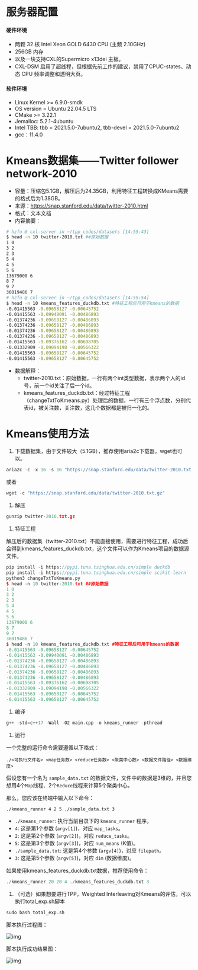 # 服务器配置

#### 硬件环境

- 两颗 32 核 Intel Xeon GOLD 6430 CPU (主频 2.10GHz)
- 256GB 内存
- 以及一块支持CXL的Supermicro x13dei 主板。
- CXL-DSM 启用了超线程，但根据先前工作的建议，禁用了CPUC-states、动态 CPU 频率调整和透明大页。

#### 软件环境

- Linux Kernel >= 6.9.0-smdk
- OS version = Ubuntu 22.04.5 LTS
- CMake >= 3.22.1
- Jemalloc: 5.2.1-4ubuntu
- Intel TBB: tbb = 2021.5.0-7ubuntu2, tbb-devel = 2021.5.0-7ubuntu2
- gcc：11.4.0

# Kmeans数据集——**Twitter** **follower** **network-2010**

- 容量：压缩包5.1GB，解压后为24.35GB，利用特征工程转换成KMeans需要的格式后为1.38GB。
- 来源：https://snap.stanford.edu/data/twitter-2010.html
- 格式：文本文档
- 内容摘要：

```Bash
# hzfu @ cxl-server in ~/tpp_codes/datasets [14:55:43] 
$ head -n 10 twitter-2010.txt ##原始数据
1 0
3 2
2 3
5 4
4 5
5 6
13679000 6
8 7
9 7
36019486 7
# hzfu @ cxl-server in ~/tpp_codes/datasets [14:55:54] 
$ head -n 10 kmeans_features_duckdb.txt #特征工程后可用于kmeans的数据
-0.01415563 -0.09658127 -0.00645752
-0.01415563 -0.09940091 -0.00486893
-0.01374236 -0.09658127 -0.00486893
-0.01374236 -0.09658127 -0.00486893
-0.01374236 -0.09658127 -0.00486893
-0.01374236 -0.09658127 -0.00486893
-0.01415563 -0.09376162 -0.00698705
-0.01332909 -0.09094198 -0.00566322
-0.01415563 -0.09658127 -0.00645752
-0.01415563 -0.09658127 -0.00645752
```

- 数据解释：
  - twitter-2010.txt：原始数据，一行有两个int类型数据，表示两个人的id号，前一个id关注了后一个id。
  - kmeans_features_duckdb.txt：经过特征工程（changeTxtToKmeans.py）处理后的数据，一行有三个浮点数，分别代表id，被关注数，关注数，这几个数据都是被归一化的。

# Kmeans使用方法

1. 下载数据集，由于文件较大（5.1GB），推荐使用aria2c下载器，wget也可以。

```C++
aria2c -c -x 16 -s 16 "https://snap.stanford.edu/data/twitter-2010.txt.gz"
```

或者

```C++
wget -c "https://snap.stanford.edu/data/twitter-2010.txt.gz"
```

1. 解压

```C++
gunzip twitter-2010.txt.gz
```

1. 特征工程

解压后的数据集（twitter-2010.txt）不能直接使用，需要进行特征工程，成功后会得到kmeans_features_duckdb.txt，这个文件可以作为Kmeans项目的数据源文件。

```C++
pip install -i https://pypi.tuna.tsinghua.edu.cn/simple duckdb
pip install -i https://pypi.tuna.tsinghua.edu.cn/simple scikit-learn
python3 changeTxtToKmeans.py
$ head -n 10 twitter-2010.txt ##原始数据
1 0
3 2
2 3
5 4
4 5
5 6
13679000 6
8 7
9 7
36019486 7
$ head -n 10 kmeans_features_duckdb.txt #特征工程后可用于kmeans的数据
-0.01415563 -0.09658127 -0.00645752
-0.01415563 -0.09940091 -0.00486893
-0.01374236 -0.09658127 -0.00486893
-0.01374236 -0.09658127 -0.00486893
-0.01374236 -0.09658127 -0.00486893
-0.01374236 -0.09658127 -0.00486893
-0.01415563 -0.09376162 -0.00698705
-0.01332909 -0.09094198 -0.00566322
-0.01415563 -0.09658127 -0.00645752
-0.01415563 -0.09658127 -0.00645752
```

1. 编译

```C++
g++ -std=c++17 -Wall -O2 main.cpp -o kmeans_runner -pthread
```

1. 运行

一个完整的运行命令需要遵循以下格式：

```
./<可执行文件名> <map任务数> <reduce任务数> <聚类中心数> <数据文件路径> <数据维度>
```

假设您有一个名为 `sample_data.txt` 的数据文件，文件中的数据是3维的，并且您想用4个`Map`线程、2个`Reduce`线程来计算5个聚类中心。

那么，您应该在终端中输入以下命令：

```Plain
./kmeans_runner 4 2 5 ./sample_data.txt 3
```

- `./kmeans_runner`: 执行当前目录下的 `kmeans_runner` 程序。
- `4`: 这是第1个参数 (`argv[1]`)，对应 `map_tasks`。
- `2`: 这是第2个参数 (`argv[2]`)，对应 `reduce_tasks`。
- `5`: 这是第3个参数 (`argv[3]`)，对应 `num_means` (K值)。
- `./sample_data.txt`: 这是第4个参数 (`argv[4]`)，对应 `filepath`。
- `3`: 这是第5个参数 (`argv[5]`)，对应 `dim` (数据维度)。

如果使用kmeans_features_duckdb.txt数据，推荐使用命令：

```C++
./kmeans_runner 20 20 4 ./kmeans_features_duckdb.txt 3
```

1. （可选）如果想要进行TPP，Weighted Interleaving对Kmeans的评估，可以执行total_exp.sh脚本

```C++
sudo bash total_exp.sh
```

脚本执行过程图：

![img](https://jianmucloud.feishu.cn/space/api/box/stream/download/asynccode/?code=NGI2NmYyNGYwMjJhZGMwNWI4YTU5YmVmM2I4Yzc4Y2RfNUc3ZXQ4bnJwZXdmWGZPYkJ1dVJZN1hyZ1MxYmhTVGRfVG9rZW46RXI4M2JUM2VQb3h0OFN4N1lidWNUYkw4bnVkXzE3NTQ5NjQzNDQ6MTc1NDk2Nzk0NF9WNA)

脚本执行成功结果图：

![img](https://jianmucloud.feishu.cn/space/api/box/stream/download/asynccode/?code=YzkxMTNkNDRlMjNkNjE4NjgxNmNiZjdlOWY2OGYzODNfNUx4MjNvbzRtY1dLSVNoN0d3eFF2a1VvUWxXWlR6aTFfVG9rZW46VWRiTmJGQnQ3b1ZwZ054d1dFMGM4TjdkbkJkXzE3NTQ5NjQzNDQ6MTc1NDk2Nzk0NF9WNA)
